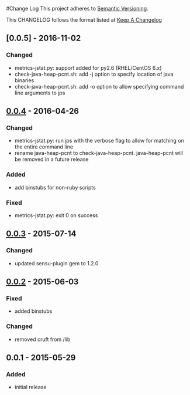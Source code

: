 #Change Log
This project adheres to [Semantic Versioning](http://semver.org/).

This CHANGELOG follows the format listed at [Keep A Changelog](http://keepachangelog.com/)

## [0.0.5] - 2016-11-02
### Changed
- metrics-jstat.py: support added for py2.6 (RHEL/CentOS 6.x)
- check-java-heap-pcnt.sh: add -j option to specify location of java binaries
- check-java-heap-pcnt.sh: add -o option to allow specifying command line arguments to jps

## [0.0.4] - 2016-04-26
### Changed
- metrics-jstat.py: run jps with the verbose flag to allow for matching on the entire command line
- rename java-heap-pcnt to check-java-heap-pcnt. java-heap-pcnt will be removed in a future release

### Added
- add binstubs for non-ruby scripts

### Fixed
- metrics-jstat.py: exit 0 on success

## [0.0.3] - 2015-07-14
### Changed
- updated sensu-plugin gem to 1.2.0

## [0.0.2] - 2015-06-03
### Fixed
- added binstubs

### Changed
- removed cruft from /lib

## 0.0.1 - 2015-05-29

### Added
- initial release

[Unreleased]: https://github.com/sensu-plugins/sensu-plugins-java/compare/0.0.4...HEAD
[0.0.4]: https://github.com/sensu-plugins/sensu-plugins-java/compare/0.0.3...0.0.4
[0.0.3]: https://github.com/sensu-plugins/sensu-plugins-java/compare/0.0.2...0.0.3
[0.0.2]: https://github.com/sensu-plugins/sensu-plugins-java/compare/0.0.1...0.0.2
